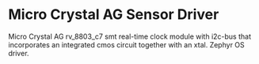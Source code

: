 # Micro Crystal AG Sensor Driver

Micro Crystal AG rv_8803_c7 smt real-time clock module with i2c-bus that incorporates an integrated cmos circuit together with an xtal. Zephyr OS driver.
